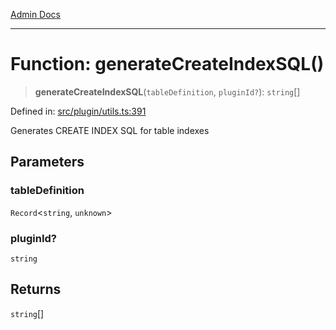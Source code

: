 [Admin Docs](/)

***

# Function: generateCreateIndexSQL()

> **generateCreateIndexSQL**(`tableDefinition`, `pluginId?`): `string`[]

Defined in: [src/plugin/utils.ts:391](https://github.com/Sourya07/talawa-api/blob/4e4298c85a0d2c28affa824f2aab7ec32b5f3ac5/src/plugin/utils.ts#L391)

Generates CREATE INDEX SQL for table indexes

## Parameters

### tableDefinition

`Record`\<`string`, `unknown`\>

### pluginId?

`string`

## Returns

`string`[]
